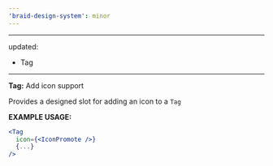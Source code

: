 ```yaml
---
'braid-design-system': minor
---
```


---
updated:
  - Tag
---

**Tag:**  Add icon support

Provides a designed slot for adding an icon to a `Tag`

**EXAMPLE USAGE:**
```jsx
<Tag
  icon={<IconPromote />}
  {...}
/>
```
